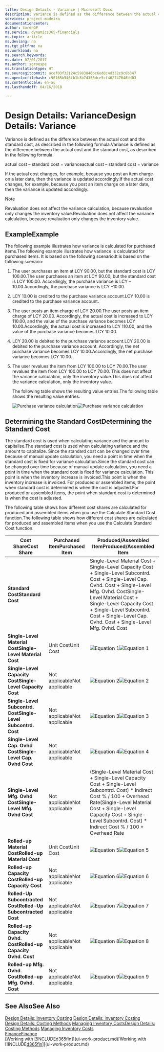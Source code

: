 ```yaml
---
title: Design Details - Variance | Microsoft Docs
description: Variance is defined as the difference between the actual cost and the standard cost, as described in the following formula.
services: project-madeira
documentationcenter: 
author: SorenGP
ms.service: dynamics365-financials
ms.topic: article
ms.devlang: na
ms.tgt_pltfrm: na
ms.workload: na
ms.search.keywords: 
ms.date: 07/01/2017
ms.author: sgroespe
ms.translationtype: HT
ms.sourcegitcommit: acef03f32124c5983846bc6ed0c4d332c9c8b347
ms.openlocfilehash: c90165b546fb1b3b7d356dce5cf462747046bd03
ms.contentlocale: en-au
ms.lasthandoff: 04/16/2018

---
```

# <a name="design-details-variance"></a><span data-ttu-id="d1b2c-103">Design Details: Variance</span><span class="sxs-lookup"><span data-stu-id="d1b2c-103">Design Details: Variance</span></span>
<span data-ttu-id="d1b2c-104">Variance is defined as the difference between the actual cost and the standard cost, as described in the following formula.</span><span class="sxs-lookup"><span data-stu-id="d1b2c-104">Variance is defined as the difference between the actual cost and the standard cost, as described in the following formula.</span></span>  

 <span data-ttu-id="d1b2c-105">actual cost – standard cost = variance</span><span class="sxs-lookup"><span data-stu-id="d1b2c-105">actual cost – standard cost = variance</span></span>  

 <span data-ttu-id="d1b2c-106">If the actual cost changes, for example, because you post an item charge on a later date, then the variance is updated accordingly.</span><span class="sxs-lookup"><span data-stu-id="d1b2c-106">If the actual cost changes, for example, because you post an item charge on a later date, then the variance is updated accordingly.</span></span>  

> [!NOTE]  
>  <span data-ttu-id="d1b2c-107">Revaluation does not affect the variance calculation, because revaluation only changes the inventory value.</span><span class="sxs-lookup"><span data-stu-id="d1b2c-107">Revaluation does not affect the variance calculation, because revaluation only changes the inventory value.</span></span>  

## <a name="example"></a><span data-ttu-id="d1b2c-108">Example</span><span class="sxs-lookup"><span data-stu-id="d1b2c-108">Example</span></span>  
 <span data-ttu-id="d1b2c-109">The following example illustrates how variance is calculated for purchased items.</span><span class="sxs-lookup"><span data-stu-id="d1b2c-109">The following example illustrates how variance is calculated for purchased items.</span></span> <span data-ttu-id="d1b2c-110">It is based on the following scenario:</span><span class="sxs-lookup"><span data-stu-id="d1b2c-110">It is based on the following scenario:</span></span>  

1. <span data-ttu-id="d1b2c-111">The user purchases an item at LCY 90.00, but the standard cost is LCY 100.00.</span><span class="sxs-lookup"><span data-stu-id="d1b2c-111">The user purchases an item at LCY 90.00, but the standard cost is LCY 100.00.</span></span> <span data-ttu-id="d1b2c-112">Accordingly, the purchase variance is LCY –10.00.</span><span class="sxs-lookup"><span data-stu-id="d1b2c-112">Accordingly, the purchase variance is LCY –10.00.</span></span>  
2. <span data-ttu-id="d1b2c-113">LCY 10.00 is credited to the purchase variance account.</span><span class="sxs-lookup"><span data-stu-id="d1b2c-113">LCY 10.00 is credited to the purchase variance account.</span></span>  
3. <span data-ttu-id="d1b2c-114">The user posts an item charge of LCY 20.00.</span><span class="sxs-lookup"><span data-stu-id="d1b2c-114">The user posts an item charge of LCY 20.00.</span></span> <span data-ttu-id="d1b2c-115">Accordingly, the actual cost is increased to LCY 110.00, and the value of the purchase variance becomes LCY 10.00.</span><span class="sxs-lookup"><span data-stu-id="d1b2c-115">Accordingly, the actual cost is increased to LCY 110.00, and the value of the purchase variance becomes LCY 10.00.</span></span>  
4. <span data-ttu-id="d1b2c-116">LCY 20.00 is debited to the purchase variance account.</span><span class="sxs-lookup"><span data-stu-id="d1b2c-116">LCY 20.00 is debited to the purchase variance account.</span></span> <span data-ttu-id="d1b2c-117">Accordingly, the net purchase variance becomes LCY 10.00.</span><span class="sxs-lookup"><span data-stu-id="d1b2c-117">Accordingly, the net purchase variance becomes LCY 10.00.</span></span>  
5. <span data-ttu-id="d1b2c-118">The user revalues the item from LCY 100.00 to LCY 70.00.</span><span class="sxs-lookup"><span data-stu-id="d1b2c-118">The user revalues the item from LCY 100.00 to LCY 70.00.</span></span> <span data-ttu-id="d1b2c-119">This does not affect the variance calculation, only the inventory value.</span><span class="sxs-lookup"><span data-stu-id="d1b2c-119">This does not affect the variance calculation, only the inventory value.</span></span>  

   <span data-ttu-id="d1b2c-120">The following table shows the resulting value entries.</span><span class="sxs-lookup"><span data-stu-id="d1b2c-120">The following table shows the resulting value entries.</span></span>  

   <span data-ttu-id="d1b2c-121">![Purchase variance calculation](media/design_details_inventory_costing_11_purchase_variance.png "design_details_inventory_costing_11_purchase_variance")</span><span class="sxs-lookup"><span data-stu-id="d1b2c-121">![Purchase variance calculation](media/design_details_inventory_costing_11_purchase_variance.png "design_details_inventory_costing_11_purchase_variance")</span></span>  

## <a name="determining-the-standard-cost"></a><span data-ttu-id="d1b2c-122">Determining the Standard Cost</span><span class="sxs-lookup"><span data-stu-id="d1b2c-122">Determining the Standard Cost</span></span>  
 <span data-ttu-id="d1b2c-123">The standard cost is used when calculating variance and the amount to capitalise.</span><span class="sxs-lookup"><span data-stu-id="d1b2c-123">The standard cost is used when calculating variance and the amount to capitalize.</span></span> <span data-ttu-id="d1b2c-124">Since the standard cost can be changed over time because of manual update calculation, you need a point in time when the standard cost is fixed for variance calculation.</span><span class="sxs-lookup"><span data-stu-id="d1b2c-124">Since the standard cost can be changed over time because of manual update calculation, you need a point in time when the standard cost is fixed for variance calculation.</span></span> <span data-ttu-id="d1b2c-125">This point is when the inventory increase is invoiced.</span><span class="sxs-lookup"><span data-stu-id="d1b2c-125">This point is when the inventory increase is invoiced.</span></span> <span data-ttu-id="d1b2c-126">For produced or assembled items, the point when standard cost is determined is when the cost is adjusted.</span><span class="sxs-lookup"><span data-stu-id="d1b2c-126">For produced or assembled items, the point when standard cost is determined is when the cost is adjusted.</span></span>  

 <span data-ttu-id="d1b2c-127">The following table shows how different cost shares are calculated for produced and assembled items when you use the Calculate Standard Cost function.</span><span class="sxs-lookup"><span data-stu-id="d1b2c-127">The following table shows how different cost shares are calculated for produced and assembled items when you use the Calculate Standard Cost function.</span></span>  

|<span data-ttu-id="d1b2c-128">Cost Share</span><span class="sxs-lookup"><span data-stu-id="d1b2c-128">Cost Share</span></span>|<span data-ttu-id="d1b2c-129">Purchased Item</span><span class="sxs-lookup"><span data-stu-id="d1b2c-129">Purchased Item</span></span>|<span data-ttu-id="d1b2c-130">Produced/Assembled Item</span><span class="sxs-lookup"><span data-stu-id="d1b2c-130">Produced/Assembled Item</span></span>|  
|----------------|--------------------|------------------------------|  
|<span data-ttu-id="d1b2c-131">**Standard Cost**</span><span class="sxs-lookup"><span data-stu-id="d1b2c-131">**Standard Cost**</span></span>||<span data-ttu-id="d1b2c-132">Single-Level Material Cost + Single-Level Capacity Cost + Single-Level Subcontrd. Cost + Single-Level Cap. Ovhd. Cost + Single-Level Mfg. Ovhd. Cost</span><span class="sxs-lookup"><span data-stu-id="d1b2c-132">Single-Level Material Cost + Single-Level Capacity Cost + Single-Level Subcontrd. Cost + Single-Level Cap. Ovhd. Cost + Single-Level Mfg. Ovhd. Cost</span></span>|  
|<span data-ttu-id="d1b2c-133">**Single-Level Material Cost**</span><span class="sxs-lookup"><span data-stu-id="d1b2c-133">**Single-Level Material Cost**</span></span>|<span data-ttu-id="d1b2c-134">Unit Cost</span><span class="sxs-lookup"><span data-stu-id="d1b2c-134">Unit Cost</span></span>|<span data-ttu-id="d1b2c-135">![Equation 1](media/design_details_inventory_costing_11_equation_1.png "design_details_inventory_costing_11_equation_1")</span><span class="sxs-lookup"><span data-stu-id="d1b2c-135">![Equation 1](media/design_details_inventory_costing_11_equation_1.png "design_details_inventory_costing_11_equation_1")</span></span>|  
|<span data-ttu-id="d1b2c-136">**Single-Level Capacity Cost**</span><span class="sxs-lookup"><span data-stu-id="d1b2c-136">**Single-Level Capacity Cost**</span></span>|<span data-ttu-id="d1b2c-137">Not applicable</span><span class="sxs-lookup"><span data-stu-id="d1b2c-137">Not applicable</span></span>|<span data-ttu-id="d1b2c-138">![Equation 2](media/design_details_inventory_costing_11_equation_2.png "design_details_inventory_costing_11_equation_2")</span><span class="sxs-lookup"><span data-stu-id="d1b2c-138">![Equation 2](media/design_details_inventory_costing_11_equation_2.png "design_details_inventory_costing_11_equation_2")</span></span>|  
|<span data-ttu-id="d1b2c-139">**Single-Level Subcontrd. Cost**</span><span class="sxs-lookup"><span data-stu-id="d1b2c-139">**Single-Level Subcontrd. Cost**</span></span>|<span data-ttu-id="d1b2c-140">Not applicable</span><span class="sxs-lookup"><span data-stu-id="d1b2c-140">Not applicable</span></span>|<span data-ttu-id="d1b2c-141">![Equation 3](media/design_details_inventory_costing_11_equation_3.png "design_details_inventory_costing_11_equation_3")</span><span class="sxs-lookup"><span data-stu-id="d1b2c-141">![Equation 3](media/design_details_inventory_costing_11_equation_3.png "design_details_inventory_costing_11_equation_3")</span></span>|  
|<span data-ttu-id="d1b2c-142">**Single-Level Cap. Ovhd Cost**</span><span class="sxs-lookup"><span data-stu-id="d1b2c-142">**Single-Level Cap. Ovhd Cost**</span></span>|<span data-ttu-id="d1b2c-143">Not applicable</span><span class="sxs-lookup"><span data-stu-id="d1b2c-143">Not applicable</span></span>|<span data-ttu-id="d1b2c-144">![Equation 4](media/design_details_inventory_costing_11_equation_4.png "design_details_inventory_costing_11_equation_4")</span><span class="sxs-lookup"><span data-stu-id="d1b2c-144">![Equation 4](media/design_details_inventory_costing_11_equation_4.png "design_details_inventory_costing_11_equation_4")</span></span>|  
|<span data-ttu-id="d1b2c-145">**Single-Level Mfg. Ovhd Cost**</span><span class="sxs-lookup"><span data-stu-id="d1b2c-145">**Single-Level Mfg. Ovhd Cost**</span></span>|<span data-ttu-id="d1b2c-146">Not applicable</span><span class="sxs-lookup"><span data-stu-id="d1b2c-146">Not applicable</span></span>|<span data-ttu-id="d1b2c-147">(Single-Level Material Cost + Single-Level Capacity Cost + Single-Level Subcontrd. Cost) \* Indirect Cost % / 100 + Overhead Rate</span><span class="sxs-lookup"><span data-stu-id="d1b2c-147">(Single-Level Material Cost + Single-Level Capacity Cost + Single-Level Subcontrd. Cost) \* Indirect Cost % / 100 + Overhead Rate</span></span>|  
|<span data-ttu-id="d1b2c-148">**Rolled-up Material Cost**</span><span class="sxs-lookup"><span data-stu-id="d1b2c-148">**Rolled-up Material Cost**</span></span>|<span data-ttu-id="d1b2c-149">Unit Cost</span><span class="sxs-lookup"><span data-stu-id="d1b2c-149">Unit Cost</span></span>|<span data-ttu-id="d1b2c-150">![Equation 5](media/design_details_inventory_costing_11_equation_5.png "design_details_inventory_costing_11_equation_5")</span><span class="sxs-lookup"><span data-stu-id="d1b2c-150">![Equation 5](media/design_details_inventory_costing_11_equation_5.png "design_details_inventory_costing_11_equation_5")</span></span>|  
|<span data-ttu-id="d1b2c-151">**Rolled-up Capacity Cost**</span><span class="sxs-lookup"><span data-stu-id="d1b2c-151">**Rolled-up Capacity Cost**</span></span>|<span data-ttu-id="d1b2c-152">Not applicable</span><span class="sxs-lookup"><span data-stu-id="d1b2c-152">Not applicable</span></span>|<span data-ttu-id="d1b2c-153">![Equation 6](media/design_details_inventory_costing_11_equation_6.png "design_details_inventory_costing_11_equation_6")</span><span class="sxs-lookup"><span data-stu-id="d1b2c-153">![Equation 6](media/design_details_inventory_costing_11_equation_6.png "design_details_inventory_costing_11_equation_6")</span></span>|  
|<span data-ttu-id="d1b2c-154">**Rolled-Up Subcontracted Cost**</span><span class="sxs-lookup"><span data-stu-id="d1b2c-154">**Rolled-Up Subcontracted Cost**</span></span>|<span data-ttu-id="d1b2c-155">Not applicable</span><span class="sxs-lookup"><span data-stu-id="d1b2c-155">Not applicable</span></span>|<span data-ttu-id="d1b2c-156">![Equation 7](media/design_details_inventory_costing_11_equation_7.png "design_details_inventory_costing_11_equation_7")</span><span class="sxs-lookup"><span data-stu-id="d1b2c-156">![Equation 7](media/design_details_inventory_costing_11_equation_7.png "design_details_inventory_costing_11_equation_7")</span></span>|  
|<span data-ttu-id="d1b2c-157">**Rolled-up Capacity Ovhd. Cost**</span><span class="sxs-lookup"><span data-stu-id="d1b2c-157">**Rolled-up Capacity Ovhd. Cost**</span></span>|<span data-ttu-id="d1b2c-158">Not applicable</span><span class="sxs-lookup"><span data-stu-id="d1b2c-158">Not applicable</span></span>|<span data-ttu-id="d1b2c-159">![Equation 8](media/design_details_inventory_costing_11_equation_8.png "design_details_inventory_costing_11_equation_8")</span><span class="sxs-lookup"><span data-stu-id="d1b2c-159">![Equation 8](media/design_details_inventory_costing_11_equation_8.png "design_details_inventory_costing_11_equation_8")</span></span>|  
|<span data-ttu-id="d1b2c-160">**Rolled-up Mfg. Ovhd. Cost**</span><span class="sxs-lookup"><span data-stu-id="d1b2c-160">**Rolled-up Mfg. Ovhd. Cost**</span></span>|<span data-ttu-id="d1b2c-161">Not applicable</span><span class="sxs-lookup"><span data-stu-id="d1b2c-161">Not applicable</span></span>|<span data-ttu-id="d1b2c-162">![Equation 9](media/design_details_inventory_costing_11_equation_9.png "design_details_inventory_costing_11_equation_9")</span><span class="sxs-lookup"><span data-stu-id="d1b2c-162">![Equation 9](media/design_details_inventory_costing_11_equation_9.png "design_details_inventory_costing_11_equation_9")</span></span>|  

## <a name="see-also"></a><span data-ttu-id="d1b2c-163">See Also</span><span class="sxs-lookup"><span data-stu-id="d1b2c-163">See Also</span></span>  
 <span data-ttu-id="d1b2c-164">[Design Details: Inventory Costing](design-details-inventory-costing.md) </span><span class="sxs-lookup"><span data-stu-id="d1b2c-164">[Design Details: Inventory Costing](design-details-inventory-costing.md) </span></span>  
 <span data-ttu-id="d1b2c-165">[Design Details: Costing Methods](design-details-costing-methods.md) [Managing Inventory Costs](finance-manage-inventory-costs.md)</span><span class="sxs-lookup"><span data-stu-id="d1b2c-165">[Design Details: Costing Methods](design-details-costing-methods.md) [Managing Inventory Costs](finance-manage-inventory-costs.md)</span></span>  
 [<span data-ttu-id="d1b2c-166">Finance</span><span class="sxs-lookup"><span data-stu-id="d1b2c-166">Finance</span></span>](finance.md)  
 <span data-ttu-id="d1b2c-167">[Working with [!INCLUDE[d365fin](includes/d365fin_md.md)]](ui-work-product.md)</span><span class="sxs-lookup"><span data-stu-id="d1b2c-167">[Working with [!INCLUDE[d365fin](includes/d365fin_md.md)]](ui-work-product.md)</span></span>

